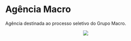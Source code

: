 # Agência Macro
Agência destinada ao processo seletivo do Grupo Macro.
<p align="center">
<img src="./imgReadme/logoMacro">
</p>
